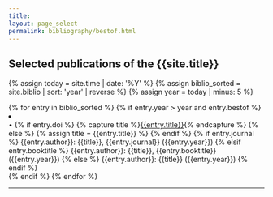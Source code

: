 ```yaml
---
title:
layout: page_select
permalink: bibliography/bestof.html
---
```


<h2> Selected publications of the {{site.title}}</h2>

{% assign today = site.time | date: '%Y' %}
{% assign biblio_sorted = site.biblio | sort: 'year' | reverse %}
{% assign year = today | minus: 5 %}

<div class="bibliography">
  {% for entry in biblio_sorted %}
    {% if entry.year > year and entry.bestof %}
    <li>
      <div class="text-justify  {{entry.cat}} {{entry.subcat}}">
        &#x2022;
        {% if entry.doi %}
          {% capture title %}<a href="http://doi.org/{{entry.doi}}" target="_blank">{{entry.title}}</a>{% endcapture %}
        {% else %}
          {% assign title = {{entry.title}} %}  
        {% endif %}
        {% if entry.journal %}
            {{entry.author}}: {{title}}, {{entry.journal}} ({{entry.year}})
        {% elsif entry.booktitle %}
            {{entry.author}}: {{title}}, {{entry.booktitle}} ({{entry.year}})
        {% else %}
            {{entry.author}}: {{title}} ({{entry.year}})
        {% endif %}
      </div>
    </li>
    {% endif %}
  {% endfor %}
</div>
<hr>



